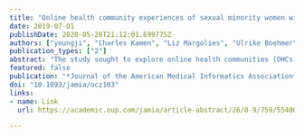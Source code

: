 ```yaml
---
title: "Online health community experiences of sexual minority women with cancer"
date: 2019-07-01
publishDate: 2020-05-20T21:12:01.699775Z
authors: ["youngji", "Charles Kamen", "Liz Margolies", "Ulrike Boehmer"]
publication_types: ["2"]
abstract: "The study sought to explore online health communities (OHCs) for sexual minority women (SMW) with cancer by conducting computational text analysis on posts.Eight moderated OHCs were hosted by the National LGBT Cancer Network from 2013 to 2015. Forty-six SMW wrote a total of 885 posts across the OHCs, which were analyzed using Linguistic Inquiry and Word Count and latent Dirichlet allocation. Pearson correlation was calculated between Linguistic Inquiry and Word Count word categories and participant engagement in the OHCs. Latent Dirichlet allocation was used to derive main topics.Participants (average age 46 years; 89% white/non-Hispanic) who used more sadness, female-reference, drives, and religion-related words were more likely to post in the OHCs. Ten topics emerged: coping, holidays and vacation, cancer diagnosis and treatment, structure of day-to-day life, self-care, loved ones, physical recovery, support systems, body image, and symptom management. Coping was the most common topic; symptom management was the least common topic.Highly engaged SMW in the OHCs connected to others via their shared female gender identity. Topics discussed in these OHCs were similar to OHCs for heterosexual women, and sexual identity was not a dominant topic. The presence of OHC moderators may have driven participation. Formal comparison between sexual minority and heterosexual women’s OHCs are needed.Our findings contribute to a better understanding of the experiences of SMW cancer survivors and can inform the development of tailored OHC-based interventions for SMW who are survivors of cancer."
featured: false
publication: "*Journal of the American Medical Informatics Association*"
doi: "10.1093/jamia/ocz103"
links:
- name: Link
  url: https://academic.oup.com/jamia/article-abstract/26/8-9/759/5540698

---
```



